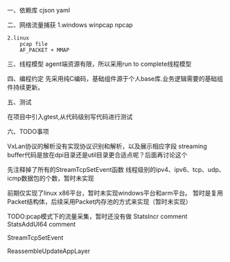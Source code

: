 一、依赖库
cjson
yaml

二、网络流量捕获
    1.windows
        winpcap
        npcap

    2.linux
        pcap file
        AF_PACKET + MMAP

三、线程模型
agent端资源有限，所以采用run to complete线程模型

四、编程约定
先采用纯C编码，基础组件源于个人base库.业务逻辑需要的基础组件持续更新。

五、测试

在项目中引入gtest,从代码级别写代码进行测试

六、TODO事项

VxLan协议的解析没有实现协议识别和解析，以及展示相应字段
streaming buffer代码是放在dpi目录还是util目录更合适点呢？后面再讨论这个

先注释掉了所有的StreamTcpSetEvent函数
线程级别的ipv4、ipv6、tcp、udp、icmp数据包的个数，暂时未实现

前期仅实现了linux x86平台，暂时未实现windows平台和arm平台。
暂时是复用Packet结构体，后续采用Packet内存池的方式来实现（暂时未实现）

TODO:pcap模式下的流量采集，暂时还没有做
StatsIncr comment
StatsAddUI64 comment

StreamTcpSetEvent

ReassembleUpdateAppLayer